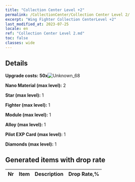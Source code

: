 ```yaml
---
title: "Collection Center Level +2"
permalink: /CollectionCenter/Collection Center Level 2/
excerpt: "Wing Fighter Collection CenterLevel +2"
last_modified_at: 2023-07-25
locale: en
ref: "Collection Center Level 2.md"
toc: false
classes: wide
---
```



## Details

 **Upgrade costs:** **50x**![Unknown_68](/images/item/bh_img25_p.png)

 **Nano Material (max level):** 2

 **Star (max level):** 1

 **Fighter (max level):** 1

 **Module (max level):** 1

 **Alloy (max level):** 1

 **Pilot EXP Card (max level):** 1

 **Diamonds (max level):** 1

## Generated items with drop rate

  |  Nr |     Item   |    Description   |  Drop Rate,% |
  |:----|:----------:|:-----------------|:-------------|

